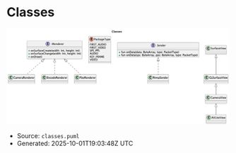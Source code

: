 # Classes

![Classes](./classes.png)

- Source: `classes.puml`
- Generated: 2025-10-01T19:03:48Z UTC
